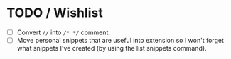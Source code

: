 # TODO / Wishlist

- [ ] Convert `//` into `/* */` comment.
- [ ] Move personal snippets that are useful into extension so I won't forget what snippets I've created (by using the list snippets command).
